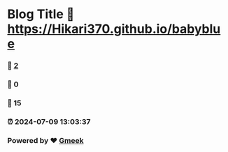 # Blog Title :link: https://Hikari370.github.io/babyblue 
### :page_facing_up: [2](https://Hikari370.github.io/babyblue/tag.html) 
### :speech_balloon: 0 
### :hibiscus: 15 
### :alarm_clock: 2024-07-09 13:03:37 
### Powered by :heart: [Gmeek](https://github.com/Meekdai/Gmeek)
